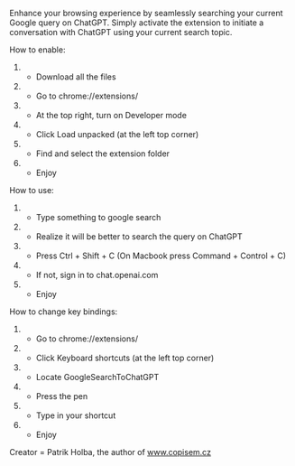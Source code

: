 Enhance your browsing experience by seamlessly searching your current Google query on ChatGPT. Simply activate the extension to initiate a conversation with ChatGPT using your current search topic.


How to enable:
1. - Download all the files
2. - Go to chrome://extensions/
3. - At the top right, turn on Developer mode
4. - Click Load unpacked (at the left top corner)
5. - Find and select the extension folder
6. - Enjoy
  

How to use:
1. - Type something to google search
2. - Realize it will be better to search the query on ChatGPT
3. - Press Ctrl + Shift + C (On Macbook press Command + Control + C)
4. - If not, sign in to chat.openai.com
5. - Enjoy
  

How to change key bindings:
1. - Go to chrome://extensions/
2. - Click Keyboard shortcuts (at the left top corner)
3. - Locate GoogleSearchToChatGPT
4. - Press the pen
5. - Type in your shortcut
6. - Enjoy


Creator = Patrik Holba, the author of <a href="https://www.copisem.cz">www.copisem.cz</a>
